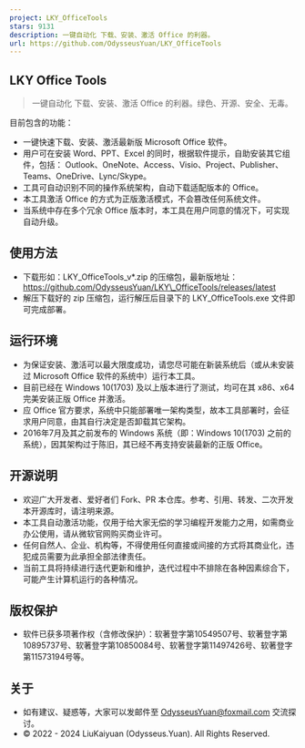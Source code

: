 ```yaml
---
project: LKY_OfficeTools
stars: 9131
description: 一键自动化 下载、安装、激活 Office 的利器。
url: https://github.com/OdysseusYuan/LKY_OfficeTools
---
```


LKY Office Tools
----------------

> 一键自动化 下载、安装、激活 Office 的利器。绿色、开源、安全、无毒。

目前包含的功能：

-   一键快速下载、安装、激活最新版 Microsoft Office 软件。
-   用户可在安装 Word、PPT、Excel 的同时，根据软件提示，自助安装其它组件，包括： Outlook、OneNote、Access、Visio、Project、Publisher、Teams、OneDrive、Lync/Skype。
-   工具可自动识别不同的操作系统架构，自动下载适配版本的 Office。
-   本工具激活 Office 的方式为正版激活模式，不会篡改任何系统文件。
-   当系统中存在多个冗余 Office 版本时，本工具在用户同意的情况下，可实现自动升级。

使用方法
----

-   下载形如：LKY\_OfficeTools\_v\*.zip 的压缩包，最新版地址：https://github.com/OdysseusYuan/LKY\_OfficeTools/releases/latest
-   解压下载好的 zip 压缩包，运行解压后目录下的 LKY\_OfficeTools.exe 文件即可完成部署。

运行环境
----

-   为保证安装、激活可以最大限度成功，请您尽可能在新装系统后（或从未安装过 Microsoft Office 软件的系统中）运行本工具。
-   目前已经在 Windows 10(1703) 及以上版本进行了测试，均可在其 x86、x64 完美安装正版 Office 并激活。
-   应 Office 官方要求，系统中只能部署唯一架构类型，故本工具部署时，会征求用户同意，由其自行决定是否卸载其它架构。
-   2016年7月及其之前发布的 Windows 系统（即：Windows 10(1703) 之前的系统），因其架构过于陈旧，其已经不再支持安装最新的正版 Office。

开源说明
----

-   欢迎广大开发者、爱好者们 Fork、PR 本仓库。参考、引用、转发、二次开发本开源库时，请注明来源。
-   本工具自动激活功能，仅用于给大家无偿的学习编程开发能力之用，如需商业办公使用，请从微软官网购买商业许可。
-   任何自然人、企业、机构等，不得使用任何直接或间接的方式将其商业化，违犯成员需要为此承担全部法律责任。
-   当前工具将持续进行迭代更新和维护，迭代过程中不排除在各种因素综合下，可能产生计算机运行的各种情况。

版权保护
----

-   软件已获多项著作权（含修改保护）：软著登字第10549507号、软著登字第10895737号、软著登字第10850084号、软著登字第11497426号、软著登字第11573194号等。

关于
--

-   如有建议、疑惑等，大家可以发邮件至 OdysseusYuan@foxmail.com 交流探讨。
-   © 2022 - 2024 LiuKaiyuan (Odysseus.Yuan). All Rights Reserved.
